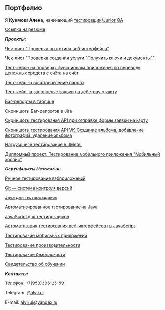 ## Портфолио

Я **Куимова Алена**, начинающий <u> тестировщик/Junior QA </u>

[Ссылка на резюме](https://alvikui.notion.site/1ca20b7ba08e48a88f66b5ec9033199a)


***Проекты:***

[Чек-лист "Проверка прототипа веб-интерфейса"](https://docs.google.com/spreadsheets/d/1MKHTMwX-bjfletj8pIq9YGAnetO4D4QWRqQSYddW4lk/edit?usp=sharing)

[Чек-лист "Проверка создания услуги "Получить ключи и документы""](https://docs.google.com/spreadsheets/d/1FFLBjDKawtav09BZ6v2pG1D5EdtEdts-5N-0eF-dqoE/edit?usp=sharing)

[Тест-кейсы на проверку функционала приложения по переводу денежных средств с счёта на счёт](https://docs.google.com/spreadsheets/d/131nLDpHskSWL9yz8Q0WX7zh0pvTj0K_dFwZu8h66IWU/edit?usp=sharing)

[Тест-кейс на восстановление пароля](https://docs.google.com/spreadsheets/d/1pF8v_egfVWwQQfESpgeVFCR_kXdAyFoyhhp2cqvMqOw/edit?usp=sharing)

[Тест-кейс на заполнение заявки на дебетовую карту](https://docs.google.com/spreadsheets/d/17GCQk41gVdY6NwcaYKcz2n36VOJSYBPUauCAtbekZ7U/edit?usp=sharing)

[Баг-репорты в таблице](https://docs.google.com/spreadsheets/d/1dR-zi9RvEqwBrliuP66zlziy-rJwe6v8FDk1jg4ig44/edit?usp=sharing)

[Скриншоты Баг-репортов в Jira](https://docs.google.com/document/d/1STkjD1Ke7SrP-c9IBx8ew_zYDDp9Fh4oW8q1XWFDKCI/edit?usp=sharing)

[Скриншоты тестирования API при отправке формы заявки на карту](https://docs.google.com/document/d/1OcBcsrzH7pXfTIuXSOe8qTfO6JbJt__xC62QjoFuQ90/edit?usp=sharing)

[Скриншоты тестирования API VK-Создание альбома, добавление фотографий, удаление альбома](https://docs.google.com/document/d/1WP7OimRsV5IoXhn85wE9RlvXHHKm4JeWo17LdR3iNhU/edit?usp=sharing)

[Нагрузочное тестирование в JMeter](https://docs.google.com/document/d/1l91EDwKjTojFLmOTuzH5v8e7JrXHsLgu7NgiahiHuNU/edit?usp=sharing)

[Дипломный проект: Тестирование мобильного приложения "Мобильный хоспис"](https://github.com/alvikui/Diplom_Netology)


***Сертификаты Нетологии:***

[Ручное тестирование вебприложений](https://drive.google.com/file/d/1hCQqDamrUeI2UxUkbs3wg77fIDLpos6j/view?usp=sharing)

[Git — система контроля версий](https://drive.google.com/file/d/1Ai1PjuH3FGKESTa_EBx7pgvcCluXwWiE/view?usp=sharing)

[Java для тестировщиков](https://drive.google.com/file/d/1fTTjlEoLZjCTXkL6XMsC7NM9wH_tHXHo/view?usp=sharing)

[Автоматизированное тестирование на Java](https://drive.google.com/file/d/1cg8A7aq184qWEqNMf13Sm99Dsx3x8xvs/view?usp=sharing)

[JavaScript для тестировщиков](https://drive.google.com/file/d/1cL6yJFe3JFkd7gRICTFnVFANIx4AYAPR/view?usp=sharing)

[Автоматизация тестирования веб-интерфейсов на JavaScript](https://drive.google.com/file/d/1nMA1UIAoO95MptxM2PPt-3jjuhZkolHt/view?usp=sharing)

[Тестирование мобильных приложений](https://drive.google.com/file/d/15A4F47A4T8nSoorecAhGNfUeGGEsZs5F/view?usp=sharing)

[Тестирование производительности](https://drive.google.com/file/d/1f3P1lc42oXjA5y8UxlhYp5JoeDJlRixi/view?usp=sharing)

[Тестирование безопасности](https://drive.google.com/file/d/1E3zpgaC1Dk7HpKsXk_mDMce8arUnST-j/view?usp=sharing)

[Свидетельство об обучении](https://drive.google.com/file/d/1f8-NTsIQueSEk2G6ZNPqeCxrwF4yNVU-/view?usp=sharing)


***Контакты:***

Телефон: +7(953)393-23-59

Telegram: [@alvikui](https://t.me/alvikui)

E-mail: [alvikui@yandex.ru](alvikui@yandex.ru)
